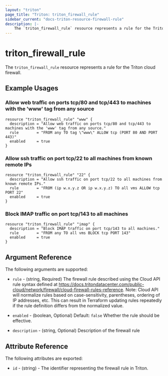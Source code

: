 ```yaml
---
layout: "triton"
page_title: "Triton: triton_firewall_rule"
sidebar_current: "docs-triton-resource-firewall-rule"
description: |-
    The `triton_firewall_rule` resource represents a rule for the Triton cloud firewall.
---
```


# triton\_firewall\_rule

The `triton_firewall_rule` resource represents a rule for the Triton cloud firewall.

## Example Usages

### Allow web traffic on ports tcp/80 and tcp/443 to machines with the 'www' tag from any source

```hcl
resource "triton_firewall_rule" "www" {
  description = "Allow web traffic on ports tcp/80 and tcp/443 to machines with the 'www' tag from any source."
  rule        = "FROM any TO tag \"www\" ALLOW tcp (PORT 80 AND PORT 443)"
  enabled     = true
}
```

### Allow ssh traffic on port tcp/22 to all machines from known remote IPs

```hcl
resource "triton_firewall_rule" "22" {
  description = "Allow ssh traffic on port tcp/22 to all machines from known remote IPs."
  rule        = "FROM (ip w.x.y.z OR ip w.x.y.z) TO all vms ALLOW tcp PORT 22"
  enabled     = true
}
```

### Block IMAP traffic on port tcp/143 to all machines

```hcl
resource "triton_firewall_rule" "imap" {
  description = "Block IMAP traffic on port tcp/143 to all machines."
  rule        = "FROM any TO all vms BLOCK tcp PORT 143"
  enabled     = true
}
```

## Argument Reference

The following arguments are supported:

* `rule` - (string, Required)
    The firewall rule described using the Cloud API rule syntax defined at https://docs.tritondatacenter.com/public-cloud/network/firewall/cloud-firewall-rules-reference.
    Note: Cloud API will normalize rules based on case-sensitivity, parentheses,
    ordering of IP addresses, etc. This can result in Terraform updating rules
    repeatedly if the rule definition differs from the normalized value.

* `enabled` - (boolean, Optional)  Default: `false`
    Whether the rule should be effective.

* `description` - (string, Optional)
    Description of the firewall rule

## Attribute Reference

The following attributes are exported:

* `id` - (string) - The identifier representing the firewall rule in Triton.

